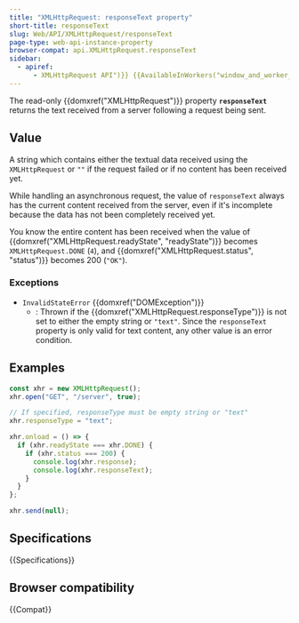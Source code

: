 ```yaml
---
title: "XMLHttpRequest: responseText property"
short-title: responseText
slug: Web/API/XMLHttpRequest/responseText
page-type: web-api-instance-property
browser-compat: api.XMLHttpRequest.responseText
sidebar:
  - apiref:
      - XMLHttpRequest API")}} {{AvailableInWorkers("window_and_worker_except_service
---
```


The read-only {{domxref("XMLHttpRequest")}} property
**`responseText`** returns the text received from a server
following a request being sent.

## Value

A string which contains either the textual data received using the
`XMLHttpRequest` or `""` if the request failed or if no content has been received yet.

While handling an asynchronous request, the value of `responseText` always
has the current content received from the server, even if it's incomplete because the
data has not been completely received yet.

You know the entire content has been received when the value of
{{domxref("XMLHttpRequest.readyState", "readyState")}} becomes
`XMLHttpRequest.DONE` (`4`), and
{{domxref("XMLHttpRequest.status", "status")}} becomes 200 (`"OK"`).

### Exceptions

- `InvalidStateError` {{domxref("DOMException")}}
  - : Thrown if the {{domxref("XMLHttpRequest.responseType")}} is not set to either the empty
    string or `"text"`. Since the `responseText` property is
    only valid for text content, any other value is an error condition.

## Examples

```js
const xhr = new XMLHttpRequest();
xhr.open("GET", "/server", true);

// If specified, responseType must be empty string or "text"
xhr.responseType = "text";

xhr.onload = () => {
  if (xhr.readyState === xhr.DONE) {
    if (xhr.status === 200) {
      console.log(xhr.response);
      console.log(xhr.responseText);
    }
  }
};

xhr.send(null);
```

## Specifications

{{Specifications}}

## Browser compatibility

{{Compat}}
